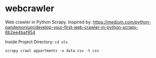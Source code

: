 # webcrawler

Web crawler in Python Scrapy. Inspired by: https://medium.com/python-pandemonium/develop-your-first-web-crawler-in-python-scrapy-6b2ee4baf954

Inside Project Directory:
`cd olx`

`scrapy crawl appartments -o data.csv -t csv`
